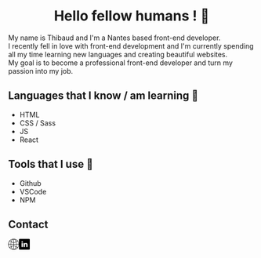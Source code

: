 <h1 align=center>Hello fellow humans ! 🤖</h1>

My name is Thibaud and I'm a Nantes based front-end developer.  
I recently fell in love with front-end development and I'm currently spending all my time learning new languages and creating beautiful websites.  
My goal is to become a professional front-end developer and turn my passion into my job.
## Languages that I know / am learning 📖  
- HTML  
- CSS / Sass  
- JS  
- React  
## Tools that I use 🧰  
- Github 
- VSCode  
- NPM
## Contact  
<a href="https://thibaud-brault.com/" target="_blank"><img align="left" alt="webpage" width="22px" src="globe.svg" /></a>
<a href="https://www.linkedin.com/in/thibaud-brault/" target="_blank"><img align="left" alt="linkedin" width="22px" src="linkedin.svg" /></a>
